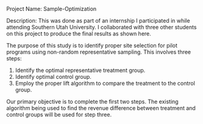 Project Name: Sample-Optimization

Description: This was done as part of an internship I participated in while attending Southern Utah University. I collaborated with three other students on this project to produce the final results as shown here.

The purpose of this study is to identify proper site selection for pilot programs using non-random representative sampling. This involves three steps:
1. Identify the optimal representative treatment group.
2. Identify optimal control group.
3. Employ the proper lift algorithm to compare the treatment to the control group.

Our primary objective is to complete the first two steps. The existing algorithm being used to find the revenue difference between treatment and control groups will be used for step three.
